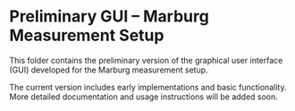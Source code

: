 # Preliminary GUI – Marburg Measurement Setup

This folder contains the preliminary version of the graphical user interface (GUI) developed for the Marburg measurement setup.

The current version includes early implementations and basic functionality.  
More detailed documentation and usage instructions will be added soon.
